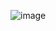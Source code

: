 ![image](https://github.com/hwuialnlg/JUI-Customer-Manager/assets/96509348/ffa473ff-5f83-454f-adab-0bddb92d04c3)
